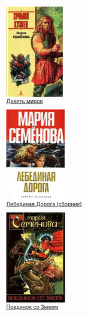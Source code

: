 ![](Девять%20миров.jpg)  
[Девять миров](Девять%20миров)

![](Лебединая%20Дорога%20(сборник).jpg)  
[Лебединая Дорога (сборник)](Лебединая%20Дорога%20(сборник))

![](Поединок%20со%20Змеем.jpg)  
[Поединок со Змеем](Поединок%20со%20Змеем)
